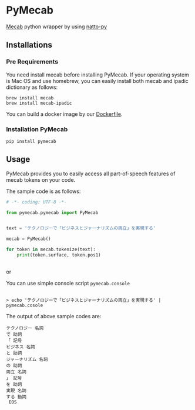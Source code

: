 # PyMecab
 
 [Mecab](http://taku910.github.io/mecab/) python wrapper by using [natto-py](https://github.com/buruzaemon/natto-py)


## Installations

### Pre Requirements

You need install mecab before installing PyMecab.
If your operating system is Mac OS and use homebrew, you can easily install both mecab and ipadic dictionary as follows:

```
brew install mecab
brew install mecab-ipadic
```

You can build a docker image by our [Dockerfile](https://github.com/jxpress/pymecab/blob/master/Dockerfile).

### Installation PyMecab 

```
pip install pymecab
```


## Usage


PyMecab provides you to easily access all part-of-speech features of mecab tokens on your code.

The sample code is as follows:

```python
# -*- coding: UTF-8 -*-

from pymecab.pymecab import PyMecab


text = 'テクノロジーで「ビジネスとジャーナリズムの両立」を実現する'

mecab = PyMecab()

for token in mecab.tokenize(text):
    print(token.surface, token.pos1)
    
```

or

You can use simple console script `pymecab.console`

```

> echo 'テクノロジーで「ビジネスとジャーナリズムの両立」を実現する' | pymecab.cosole

```

The output of above sample codes are:

```
テクノロジー 名詞
で 助詞
「 記号
ビジネス 名詞
と 助詞
ジャーナリズム 名詞
の 助詞
両立 名詞
」 記号
を 助詞
実現 名詞
する 動詞
 EOS
```

